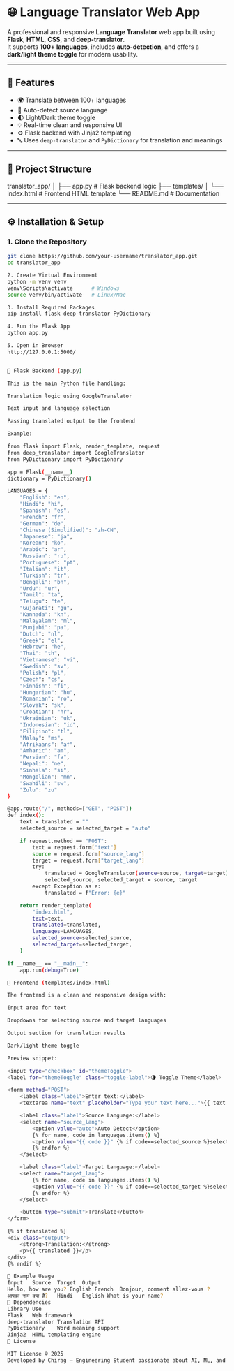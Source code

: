 # 🌐 Language Translator Web App

A professional and responsive **Language Translator** web app built using **Flask**, **HTML**, **CSS**, and **deep-translator**.  
It supports **100+ languages**, includes **auto-detection**, and offers a **dark/light theme toggle** for modern usability.

---

## 🚀 Features

- 🌍 Translate between 100+ languages  
- 🧠 Auto-detect source language  
- 🌓 Light/Dark theme toggle  
- 💡 Real-time clean and responsive UI  
- ⚙️ Flask backend with Jinja2 templating  
- 🔤 Uses `deep-translator` and `PyDictionary` for translation and meanings  

---

## 🧩 Project Structure

translator_app/
│
├── app.py # Flask backend logic
├── templates/
│ └── index.html # Frontend HTML template
└── README.md # Documentation


---

## ⚙️ Installation & Setup

### 1. Clone the Repository

``` bash
git clone https://github.com/your-username/translator_app.git
cd translator_app

2. Create Virtual Environment
python -m venv venv
venv\Scripts\activate      # Windows
source venv/bin/activate   # Linux/Mac

3. Install Required Packages
pip install flask deep-translator PyDictionary

4. Run the Flask App
python app.py

5. Open in Browser
http://127.0.0.1:5000/


🧠 Flask Backend (app.py)

This is the main Python file handling:

Translation logic using GoogleTranslator

Text input and language selection

Passing translated output to the frontend

Example:

from flask import Flask, render_template, request
from deep_translator import GoogleTranslator
from PyDictionary import PyDictionary

app = Flask(__name__)
dictionary = PyDictionary()

LANGUAGES = {
    "English": "en",
    "Hindi": "hi",
    "Spanish": "es",
    "French": "fr",
    "German": "de",
    "Chinese (Simplified)": "zh-CN",
    "Japanese": "ja",
    "Korean": "ko",
    "Arabic": "ar",
    "Russian": "ru",
    "Portuguese": "pt",
    "Italian": "it",
    "Turkish": "tr",
    "Bengali": "bn",
    "Urdu": "ur",
    "Tamil": "ta",
    "Telugu": "te",
    "Gujarati": "gu",
    "Kannada": "kn",
    "Malayalam": "ml",
    "Punjabi": "pa",
    "Dutch": "nl",
    "Greek": "el",
    "Hebrew": "he",
    "Thai": "th",
    "Vietnamese": "vi",
    "Swedish": "sv",
    "Polish": "pl",
    "Czech": "cs",
    "Finnish": "fi",
    "Hungarian": "hu",
    "Romanian": "ro",
    "Slovak": "sk",
    "Croatian": "hr",
    "Ukrainian": "uk",
    "Indonesian": "id",
    "Filipino": "tl",
    "Malay": "ms",
    "Afrikaans": "af",
    "Amharic": "am",
    "Persian": "fa",
    "Nepali": "ne",
    "Sinhala": "si",
    "Mongolian": "mn",
    "Swahili": "sw",
    "Zulu": "zu"
}

@app.route("/", methods=["GET", "POST"])
def index():
    text = translated = ""
    selected_source = selected_target = "auto"

    if request.method == "POST":
        text = request.form["text"]
        source = request.form["source_lang"]
        target = request.form["target_lang"]
        try:
            translated = GoogleTranslator(source=source, target=target).translate(text)
            selected_source, selected_target = source, target
        except Exception as e:
            translated = f"Error: {e}"

    return render_template(
        "index.html",
        text=text,
        translated=translated,
        languages=LANGUAGES,
        selected_source=selected_source,
        selected_target=selected_target,
    )

if __name__ == "__main__":
    app.run(debug=True)

🎨 Frontend (templates/index.html)

The frontend is a clean and responsive design with:

Input area for text

Dropdowns for selecting source and target languages

Output section for translation results

Dark/light theme toggle

Preview snippet:

<input type="checkbox" id="themeToggle">
<label for="themeToggle" class="toggle-label">🌗 Toggle Theme</label>

<form method="POST">
    <label class="label">Enter text:</label>
    <textarea name="text" placeholder="Type your text here...">{{ text }}</textarea>

    <label class="label">Source Language:</label>
    <select name="source_lang">
        <option value="auto">Auto Detect</option>
        {% for name, code in languages.items() %}
        <option value="{{ code }}" {% if code==selected_source %}selected{% endif %}>{{ name }}</option>
        {% endfor %}
    </select>

    <label class="label">Target Language:</label>
    <select name="target_lang">
        {% for name, code in languages.items() %}
        <option value="{{ code }}" {% if code==selected_target %}selected{% endif %}>{{ name }}</option>
        {% endfor %}
    </select>

    <button type="submit">Translate</button>
</form>

{% if translated %}
<div class="output">
    <strong>Translation:</strong>
    <p>{{ translated }}</p>
</div>
{% endif %}

🧪 Example Usage
Input	Source	Target	Output
Hello, how are you?	English	French	Bonjour, comment allez-vous ?
आपका नाम क्या है?	Hindi	English	What is your name?
🧰 Dependencies
Library	Use
Flask	Web framework
deep-translator	Translation API
PyDictionary	Word meaning support
Jinja2	HTML templating engine
📜 License

MIT License © 2025
Developed by Chirag — Engineering Student passionate about AI, ML, and full-stack development.

